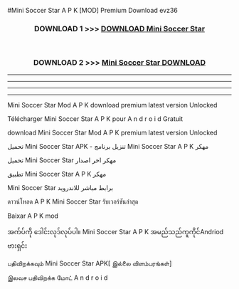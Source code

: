 #Mini Soccer Star  A P K [MOD] Premium Download evz36



<div align="center">

<h3>DOWNLOAD 1 >>> <a href="https://teeasianyam.web.app?sq=Mini Soccer Star ">DOWNLOAD Mini Soccer Star  </a></h3><br>

<h3>DOWNLOAD 2 >>> <a href="https://teeasianyam.web.app?sq=Mini Soccer Star  ">Mini Soccer Star   DOWNLOAD </a></h3>

</div>


----------------------------------------------------------

----------------------------------------------------------

----------------------------------------------------------

----------------------------------------------------------


Mini Soccer Star   Mod A P K download premium latest version Unlocked

Télécharger Mini Soccer Star   A P K pour A n d r o i d Gratuit

download Mini Soccer Star   Mod A P K premium latest version Unlocked

تحميل Mini Soccer Star   APK - تنزيل برنامج Mini Soccer Star   A P K مهكر

تحميل Mini Soccer Star   مهكر اخر اصدار

تطبيق Mini Soccer Star   A P K مهكر

Mini Soccer Star   برابط مباشر للاندرويد

ดาวน์โหลด A P K Mini Soccer Star   รับเวอร์ชันล่าสุด

Baixar A P K mod

အက်ပ်ကို ဒေါင်းလုဒ်လုပ်ပါ။ Mini Soccer Star   A P K အမည်သည်ကူကိုင်Andriod ဗားရှင်း

பதிவிறக்கவும் Mini Soccer Star   APK[ இல்லை விளம்பரங்கள்] 
 
இலவச பதிவிறக்க மோட் A n d r o i d



